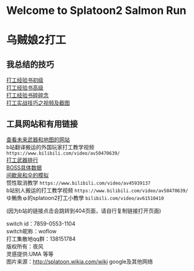 # Welcome to Splatoon2 Salmon Run
# 乌贼娘2打工

## 我总结的技巧
[打工经验书初级](/salmonrun/step-1/index.html)  
[打工经验书高级](/salmonrun/step-2/index.html)  
[打工经验书碎碎念](/salmonrun/tips/index.html)  
[打工实战技巧之视频及截图](/salmonrun/videos/index.html)

## 工具网站和有用链接
[查看未来武器和地图的网站](https://content.oatmealdome.me/bcat/salmon_run)  
b站翻译搬运的外国玩家打工教学视频 `https://www.bilibili.com/video/av50470639/`  
[打工武器排行](/salmonrun/weapon-tier)  
[BOSS具体数据](https://splatoonwiki.org/wiki/Salmon_Run_data)  
[间歇泉和伞的模拟](https://gungeespla.github.io/salmon_learn/)  
惯性取消教学 `https://www.bilibili.com/video/av45939137`  
b站别人搬运的打工教学视频 `https://www.bilibili.com/video/av50470639/`  
ゆ鮪魚ゅ的splatoon2打工小教學 `bilibili.com/video/av61510410`

(因为b站的链接点击会跳转到404页面，请自行复制链接打开页面)

switch id：7859-0553-1104  
switch昵称：woflow  
打工集散地qq群：138151784  
版权所有：夜风  
灵感提供:UMA 等等  
图片来源：http://splatoon.wikia.com/wiki google及其他网络
